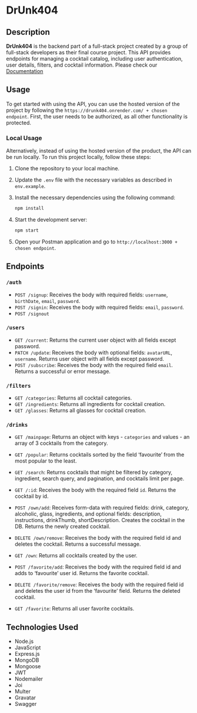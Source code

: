 # DrUnk404

## Description

**DrUnk404** is the backend part of a full-stack project created by a group of full-stack developers as their final course project. This API provides endpoints for managing a cocktail catalog, including user authentication, user details, filters, and cocktail information. Please check our [Documentation](https://drunk404.onrender.com/api-docs/)

## Usage

To get started with using the API, you can use the hosted version of the project by following the `https://drunk404.onrender.com/ + chosen endpoint`. First, the user needs to be authorized, as all other functionality is protected.

### Local Usage

Alternatively, instead of using the hosted version of the product, the API can be run locally. To run this project locally, follow these steps:

1. Clone the repository to your local machine.
2. Update the `.env` file with the necessary variables as described in `env.example`.
3. Install the necessary dependencies using the following command:

   ```bash
   npm install
   ```

4. Start the development server:

   ```bash
   npm start
   ```

5. Open your Postman application and go to `http://localhost:3000 + chosen endpoint`.

## Endpoints

### `/auth`

- `POST /signup`: Receives the body with required fields: `username`, `birthDate`, `email`, `password`.
- `POST /signin`: Receives the body with required fields: `email`, `password`.
- `POST /signout`

### `/users`

- `GET /current`: Returns the current user object with all fields except password.
- `PATCH /update`: Receives the body with optional fields: `avatarURL`, `username`. Returns user object with all fields except password.
- `POST /subscribe`: Receives the body with the required field `email`. Returns a successful or error message.

### `/filters`

- `GET /categories`: Returns all cocktail categories.
- `GET /ingredients`: Returns all ingredients for cocktail creation.
- `GET /glasses`: Returns all glasses for cocktail creation.

### `/drinks`

- `GET /mainpage`: Returns an object with keys - `categories` and values - an array of 3 cocktails from the category.
- `GET /popular`: Returns cocktails sorted by the field ‘favourite’ from the most popular to the least.
- `GET /search`: Returns cocktails that might be filtered by category, ingredient, search query, and pagination, and cocktails limit per page.
- `GET /:id`: Receives the body with the required field `id`. Returns the cocktail by id.

- `POST /own/add`: Receives form-data with required fields: drink, category, alcoholic, glass, ingredients, and optional fields: description, instructions, drinkThumb, shortDescription. Creates the cocktail in the DB. Returns the newly created cocktail.

- `DELETE /own/remove`: Receives the body with the required field id and deletes the cocktail. Returns a successful message.

- `GET /own`: Returns all cocktails created by the user.

- `POST /favorite/add`: Receives the body with the required field id and adds to ‘favourite’ user id. Returns the favorite cocktail.

- `DELETE /favorite/remove`: Receives the body with the required field id and deletes the user id from the ‘favourite’ field. Returns the deleted cocktail.

- `GET /favorite`: Returns all user favorite cocktails.


## Technologies Used

- Node.js
- JavaScript 
- Express.js
- MongoDB
- Mongoose
- JWT
- Nodemailer
- Joi
- Multer
- Gravatar
- Swagger



